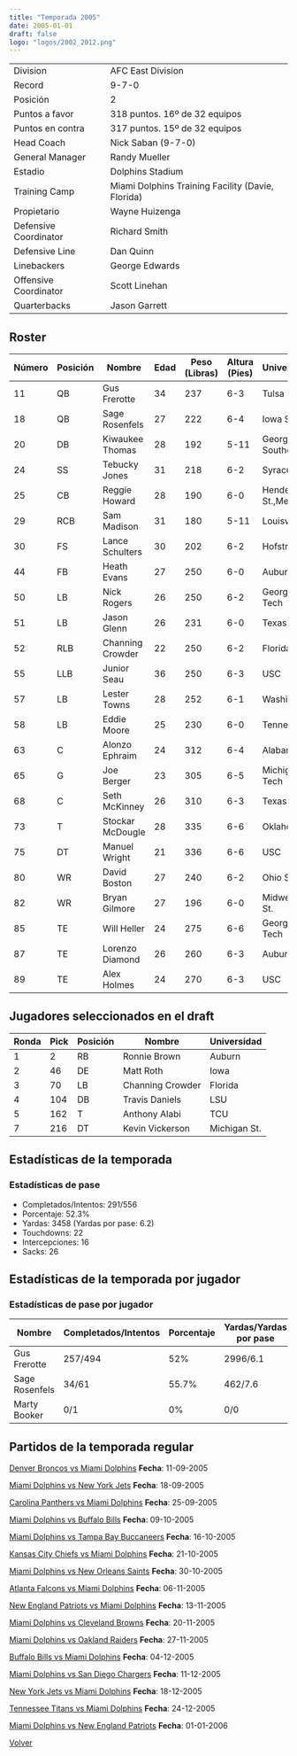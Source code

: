 ```yaml
---
title: "Temporada 2005"
date: 2005-01-01
draft: false
logo: "logos/2002_2012.png"
---
```


|                      |                      |
|-------------------------|---------------------------|
| Division               | AFC East Division            |
| Record                 | 9-7-0              |
| Posición               | 2            |
| Puntos a favor         | 318 puntos. 16º de 32 equipos           |
| Puntos en contra       | 317 puntos. 15º de 32 equipos       |
| Head Coach             | Nick Saban (9-7-0)               |
| General Manager        | Randy Mueller      |
| Estadio                | Dolphins Stadium             |
| Training Camp          | Miami Dolphins Training Facility (Davie, Florida)        |
| Propietario | Wayne Huizenga |
| Defensive Coordinator | Richard Smith |
| Defensive Line | Dan Quinn |
| Linebackers | George Edwards |
| Offensive Coordinator | Scott Linehan |
| Quarterbacks | Jason Garrett |


## Roster

| Número | Posición | Nombre           | Edad | Peso (Libras) | Altura (Píes) | Universidad          |
|--------|----------|------------------|------|---------------|---------------|----------------------|
| 11 | QB | Gus Frerotte | 34 | 237 | 6-3 | Tulsa |
| 18 | QB | Sage Rosenfels | 27 | 222 | 6-4 | Iowa St. |
| 20 | DB | Kiwaukee Thomas | 28 | 192 | 5-11 | Georgia Southern |
| 24 | SS | Tebucky Jones | 31 | 218 | 6-2 | Syracuse |
| 25 | CB | Reggie Howard | 28 | 190 | 6-0 | Henderson St.,Memphis |
| 29 | RCB | Sam Madison | 31 | 180 | 5-11 | Louisville |
| 30 | FS | Lance Schulters | 30 | 202 | 6-2 | Hofstra |
| 44 | FB | Heath Evans | 27 | 250 | 6-0 | Auburn |
| 50 | LB | Nick Rogers | 26 | 250 | 6-2 | Georgia Tech |
| 51 | LB | Jason Glenn | 26 | 231 | 6-0 | Texas A&M |
| 52 | RLB | Channing Crowder | 22 | 250 | 6-2 | Florida |
| 55 | LLB | Junior Seau | 36 | 250 | 6-3 | USC |
| 57 | LB | Lester Towns | 28 | 252 | 6-1 | Washington |
| 58 | LB | Eddie Moore | 25 | 230 | 6-0 | Tennessee |
| 63 | C | Alonzo Ephraim | 24 | 312 | 6-4 | Alabama |
| 65 | G | Joe Berger | 23 | 305 | 6-5 | Michigan Tech |
| 68 | C | Seth McKinney | 26 | 310 | 6-3 | Texas A&M |
| 73 | T | Stockar McDougle | 28 | 335 | 6-6 | Oklahoma |
| 75 | DT | Manuel Wright | 21 | 336 | 6-6 | USC |
| 80 | WR | David Boston | 27 | 240 | 6-2 | Ohio St. |
| 82 | WR | Bryan Gilmore | 27 | 196 | 6-0 | Midwestern St. |
| 85 | TE | Will Heller | 24 | 275 | 6-6 | Georgia Tech |
| 87 | TE | Lorenzo Diamond | 26 | 260 | 6-3 | Auburn |
| 89 | TE | Alex Holmes | 24 | 270 | 6-3 | USC |


## Jugadores seleccionados en el draft

| Ronda | Pick | Posición | Nombre           | Universidad          |
|-------|------|----------|------------------|----------------------|
| 1 | 2 | RB | Ronnie Brown | Auburn |
| 2 | 46 | DE | Matt Roth | Iowa |
| 3 | 70 | LB | Channing Crowder | Florida |
| 4 | 104 | DB | Travis Daniels | LSU |
| 5 | 162 | T | Anthony Alabi | TCU |
| 7 | 216 | DT | Kevin Vickerson | Michigan St. |


## Estadísticas de la temporada
### Estadísticas de pase
* Completados/Intentos: 291/556
* Porcentaje: 52.3%
* Yardas: 3458 (Yardas por pase: 6.2)
* Touchdowns: 22
* Intercepciones: 16
* Sacks: 26

## Estadísticas de la temporada por jugador
### Estadísticas de pase por jugador
| Nombre | Completados/Intentos | Porcentaje | Yardas/Yardas por pase | TDs | Intercepciones | Sacks |
|--------|----------------------|------------|------------------------|-----|----------------|-------|
| Gus Frerotte | 257/494 | 52% | 2996/6.1 | 18 | 13 | 26 |
| Sage Rosenfels | 34/61 | 55.7% | 462/7.6 | 4 | 3 | 0 |
| Marty Booker | 0/1 | 0% | 0/0 | 0 | 0 | 0 |


## Partidos de la temporada regular

[Denver Broncos vs Miami Dolphins](/historia/partidos/den-mia-20050911) **Fecha**: 11-09-2005

[Miami Dolphins vs New York Jets](/historia/partidos/mia-nyj-20050918) **Fecha**: 18-09-2005

[Carolina Panthers vs Miami Dolphins](/historia/partidos/car-mia-20050925) **Fecha**: 25-09-2005

[Miami Dolphins vs Buffalo Bills](/historia/partidos/mia-buf-20051009) **Fecha**: 09-10-2005

[Miami Dolphins vs Tampa Bay Buccaneers](/historia/partidos/mia-tb-20051016) **Fecha**: 16-10-2005

[Kansas City Chiefs vs Miami Dolphins](/historia/partidos/kc-mia-20051021) **Fecha**: 21-10-2005

[Miami Dolphins vs New Orleans Saints](/historia/partidos/mia-no-20051030) **Fecha**: 30-10-2005

[Atlanta Falcons vs Miami Dolphins](/historia/partidos/atl-mia-20051106) **Fecha**: 06-11-2005

[New England Patriots vs Miami Dolphins](/historia/partidos/ne-mia-20051113) **Fecha**: 13-11-2005

[Miami Dolphins vs Cleveland Browns](/historia/partidos/mia-cle-20051120) **Fecha**: 20-11-2005

[Miami Dolphins vs Oakland Raiders](/historia/partidos/mia-oak-20051127) **Fecha**: 27-11-2005

[Buffalo Bills vs Miami Dolphins](/historia/partidos/buf-mia-20051204) **Fecha**: 04-12-2005

[Miami Dolphins vs San Diego Chargers](/historia/partidos/mia-sd-20051211) **Fecha**: 11-12-2005

[New York Jets vs Miami Dolphins](/historia/partidos/nyj-mia-20051218) **Fecha**: 18-12-2005

[Tennessee Titans vs Miami Dolphins](/historia/partidos/ten-mia-20051224) **Fecha**: 24-12-2005

[Miami Dolphins vs New England Patriots](/historia/partidos/mia-ne-20060101) **Fecha**: 01-01-2006





[Volver](/historia)